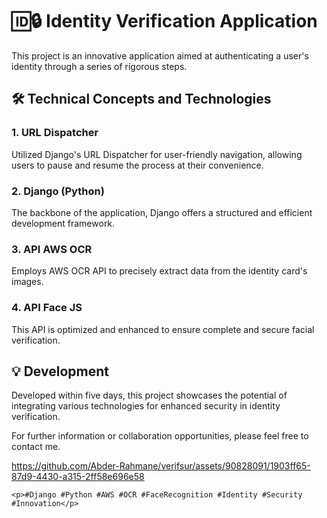 <!DOCTYPE html>
<html lang="en">
<head>
    <meta charset="UTF-8">
</head>
<body>
    <h1>🆔🔒 Identity Verification Application</h1>
    <p>This project is an innovative application aimed at authenticating a user's identity through a series of rigorous steps.</p>
    <h2>🛠️ Technical Concepts and Technologies</h2>
    <h3>1. URL Dispatcher</h3>
    <p>Utilized Django's URL Dispatcher for user-friendly navigation, allowing users to pause and resume the process at their convenience.</p>
    <h3>2. Django (Python)</h3>
    <p>The backbone of the application, Django offers a structured and efficient development framework.</p>
    <h3>3. API AWS OCR</h3>
    <p>Employs AWS OCR API to precisely extract data from the identity card's images.</p>
    <h3>4. API Face JS</h3>
    <p>This API is optimized and enhanced to ensure complete and secure facial verification.</p>
    <h2>💡 Development</h2>
    <p>Developed within five days, this project showcases the potential of integrating various technologies for enhanced security in identity verification.</p>
    <p>For further information or collaboration opportunities, please feel free to contact me.</p>


https://github.com/Abder-Rahmane/verifsur/assets/90828091/1903ff65-87d9-4430-a315-2ff58e696e58


    <p>#Django #Python #AWS #OCR #FaceRecognition #Identity #Security #Innovation</p>
</body>
</html>
